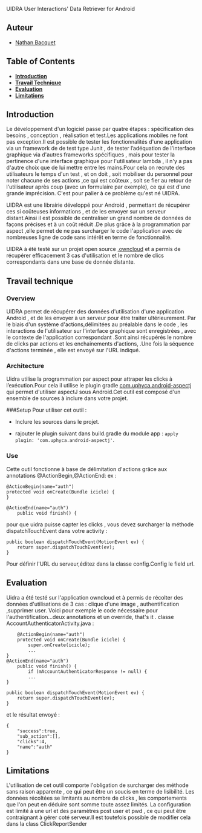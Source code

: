 UIDRA
User Interactions' Data Retriever for Android
## Auteur
- [Nathan Bacquet](https://github.com/Apolloch)

## Table of Contents
- **[Introduction](#introduction)**   
- **[Travail Technique](#travail-technique)**   
- **[Evaluation](#evaluation)**
- **[Limitations](#limitation)**  

## Introduction

Le développement d'un logiciel passe par quatre étapes : spécification des besoins , conception , réalisation et test.Les applications mobiles ne font pas exception.Il est possible de tester les fonctionnalités d'une application via un framework de de test type Junit , de tester l’adéquation de l'interface graphique via d'autres frameworks spécifiques , mais pour tester la pertinence d'une interface graphique pour l'utilisateur lambda , il n'y a pas d'autre choix que de lui mettre entre les mains.Pour cela on recrute des utilisateurs le temps d'un test , et on doit , soit mobiliser du personnel pour noter chacune de ses actions ,ce qui est coûteux , soit se fier au retour de l'utilisateur après coup (avec un formulaire par exemple), ce qui est d'une grande imprécision. C'est pour palier à ce problème qu'est né UIDRA.

UIDRA est une librairie développé pour Android , permettant de récupérer ces si coûteuses informations , et de les envoyer sur un serveur distant.Ainsi il est possible de centraliser un grand nombre de données de façons précises et à un coût réduit .De plus grâce à la programmation par aspect ,elle permet de ne pas surcharger le code l'application avec de nombreuses ligne de code sans intérêt en terme de fonctionnalité.

UIDRA à été testé sur un projet open source ,[owncloud](https://github.com/owncloud/android) et a permis de récupérer efficacement 3 cas d'utilisation et le nombre de clics correspondants dans une base de donnée distante.

## Travail technique

### Overview

UIDRA permet de récupérer des données d'utilisation d'une application Android , et de les envoyer à un serveur pour être traiter ultérieurement.
Par le biais d'un système d'actions,délimitées au préalable dans le code , les interactions de l'utilisateur sur l'interface graphique sont enregistrées , avec le contexte de l'application correspondant .Sont ainsi récupérés le nombre de clicks par actions et les enchainements d'actions, .Une fois la séquence d'actions terminée , elle est envoyé sur l'URL indiqué.


### Architecture
Uidra utilise la programmation par aspect pour attraper les clicks à l’exécution.Pour cela il utilise le plugin gradle [com.uphyca.android-aspectj](https://github.com/uPhyca/gradle-android-aspectj-plugin "com.uphyca.android-aspectj") qui permet d'utiliser aspectJ sous Android.Cet outil est composé d'un ensemble de sources à inclure dans votre projet.


###Setup
Pour utiliser cet outil :

-  Inclure les sources dans le projet.

-  rajouter le plugin suivant dans build.gradle du module app : `apply plugin: 'com.uphyca.android-aspectj'`.
 
### Use
Cette outil fonctionne à base de délimitation d'actions grâce aux annotations @ActionBegin,@ActionEnd:
ex : 

    @ActionBegin(name="auth")
    protected void onCreate(Bundle icicle) {
    }
    
    @ActionEnd(name="auth")
        public void finish() {

pour que uidra puisse capter les clicks , vous devez surcharger la méthode dispatchTouchEvent dans votre activity :

    
    public boolean dispatchTouchEvent(MotionEvent ev) {
        return super.dispatchTouchEvent(ev);
    }

Pour définir l'URL du serveur,éditez dans la classe config.Config le field url.  
## Evaluation
Uidra a été testé sur l'application owncloud et à permis de récolter des données d'utilisations de 3 cas : clique d'une image , authentification ,supprimer user.
Voici pour exemple le code nécessaire pour l'authentification...deux annotations et un override, that's it .
classe AccountAuthenticatorActivity.java :

    	@ActionBegin(name="auth")
        protected void onCreate(Bundle icicle) {
            super.onCreate(icicle);
		    ...
    }
    @ActionEnd(name="auth")
        public void finish() {
            if (mAccountAuthenticatorResponse != null) {
            ...
    }
    
    public boolean dispatchTouchEvent(MotionEvent ev) {
        return super.dispatchTouchEvent(ev);
    }

et le résultat envoyé :

    {
	    "success":true,
	    "sub_action":[],
	    "clicks":4,
	    "name":"auth"
    }

## Limitations
L'utilisation de cet outil comporte l'obligation de surcharger des méthode sans raison apparente , ce qui peut être un soucis en terme de lisibilité.
Les données récoltées se limitants au nombre de clicks , les comportements que l'on peut en déduire sont somme toute assez limités. 
La configuration est limité à une url et des paramètres post user et pwd , ce qui peut être contraignant à gérer coté serveur.Il est toutefois possible de modifier cela dans la class ClickReportSender 

